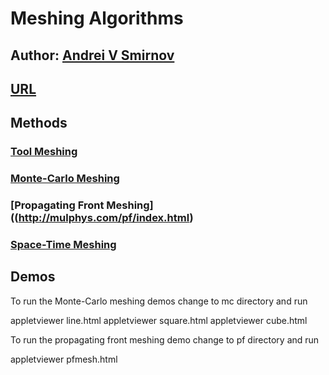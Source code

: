 # Meshing Algorithms

## Author: [Andrei V Smirnov](mailto:andrei.v.smirnov@gmail.com)

## [URL](http://mulphys.com/mesh)

## Methods

### [Tool Meshing](http://mulphys.com/tam/index.html)
### [Monte-Carlo Meshing](http://mulphys.com/mesh/mc/index.php)
### [Propagating Front Meshing]((http://mulphys.com/pf/index.html)
### [Space-Time Meshing](http://mulphys.com/gem/4D/index.html)

## Demos

To run the Monte-Carlo meshing demos change to mc directory and run

appletviewer line.html
appletviewer square.html
appletviewer cube.html

To run the propagating front meshing demo change to pf directory and run

appletviewer pfmesh.html


